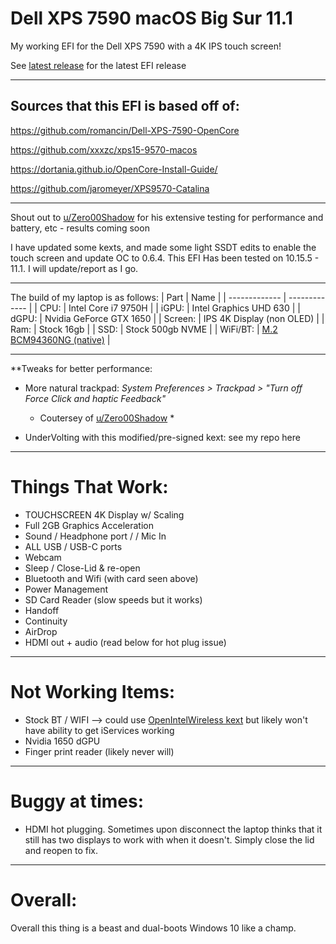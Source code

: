 # Dell XPS 7590 macOS Big Sur 11.1
My working EFI for the Dell XPS 7590 with a 4K IPS touch screen!

See [latest release](https://github.com/stakeout55/Dell-XPS-7590-mac-OS-Big-Sur-11.1/releases/latest) for the latest EFI release

---

## Sources that this EFI is based off of: 
https://github.com/romancin/Dell-XPS-7590-OpenCore

https://github.com/xxxzc/xps15-9570-macos

https://dortania.github.io/OpenCore-Install-Guide/

https://github.com/jaromeyer/XPS9570-Catalina

---

Shout out to [u/Zero00Shadow](https://www.reddit.com/user/Zero00Shadow) for his extensive testing for performance and battery, etc - results coming soon

I have updated some kexts, and made some light SSDT edits to enable the touch screen and update OC to 0.6.4.
This EFI Has been tested on 10.15.5 - 11.1. I will update/report as I go.

---

The build of my laptop is as follows:
| Part          | Name |
| ------------- | ------------- |
| CPU:   | Intel Core i7 9750H  |
| iGPU:   | Intel Graphics UHD 630  |
| dGPU:  | Nvidia GeForce GTX 1650  |
| Screen:  | IPS 4K Display (non OLED)  |
| Ram:  | Stock 16gb  |
| SSD:  | Stock 500gb NVME  |
| WiFi/BT: | [M.2 BCM94360NG (native)](https://www.ebay.com/itm/M-2-NGFF-Network-Card-for-Broadcom-BCM94360NG-better-than-BCM94352Z-DW1560-BT4-0/264663343680?ssPageName=STRK%3AMEBIDX%3AIT&_trksid=p2057872.m2749.l2649) |

---
**Tweaks for better performance:

* More natural trackpad: _System Preferences > Trackpad > "Turn off Force Click and haptic Feedback"_
  * Coutersey of [u/Zero00Shadow](https://www.reddit.com/user/Zero00Shadow) *
 
* UnderVolting with this modified/pre-signed kext: see my repo here
---

# Things That Work:
* TOUCHSCREEN 4K Display w/ Scaling
* Full 2GB Graphics Acceleration
* Sound / Headphone port / / Mic In
* ALL USB / USB-C ports
* Webcam
* Sleep / Close-Lid & re-open
* Bluetooth and Wifi (with card seen above)
* Power Management
* SD Card Reader (slow speeds but it works)
* Handoff
* Continuity
* AirDrop
* HDMI out + audio (read below for hot plug issue)

---

# Not Working Items:
* Stock BT / WIFI --> could use [OpenIntelWireless kext](https://github.com/OpenIntelWireless/itlwm) but likely won't have ability to get iServices working
* Nvidia 1650 dGPU
* Finger print reader (likely never will)

---
# Buggy at times:
* HDMI hot plugging. Sometimes upon disconnect the laptop thinks that it still has two displays to work with when it doesn't. Simply close the lid and reopen to fix.

---

# Overall:
Overall this thing is a beast and dual-boots Windows 10 like a champ. 

